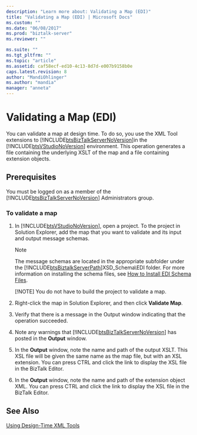 ```yaml
---
description: "Learn more about: Validating a Map (EDI)"
title: "Validating a Map (EDI) | Microsoft Docs"
ms.custom: ""
ms.date: "06/08/2017"
ms.prod: "biztalk-server"
ms.reviewer: ""

ms.suite: ""
ms.tgt_pltfrm: ""
ms.topic: "article"
ms.assetid: caf58ecf-ed10-4c13-8d7d-e007b9158b0e
caps.latest.revision: 8
author: "MandiOhlinger"
ms.author: "mandia"
manager: "anneta"
---
```

# Validating a Map (EDI)
You can validate a map at design time. To do so, you use the XML Tool extensions to [!INCLUDE[btsBizTalkServerNoVersion](../includes/btsbiztalkservernoversion-md.md)]in the [!INCLUDE[btsVStudioNoVersion](../includes/btsvstudionoversion-md.md)] environment. This operation generates a file containing the underlying XSLT of the map and a file containing extension objects.  
  
## Prerequisites  
 You must be logged on as a member of the [!INCLUDE[btsBizTalkServerNoVersion](../includes/btsbiztalkservernoversion-md.md)] Administrators group.  
  
### To validate a map  
  
1. In [!INCLUDE[btsVStudioNoVersion](../includes/btsvstudionoversion-md.md)], open a project. To the project in Solution Explorer, add the map that you want to validate and its input and output message schemas.  
  
   > [!NOTE]
   >  The message schemas are located in the appropriate subfolder under the [!INCLUDE[btsBiztalkServerPath](../includes/btsbiztalkserverpath-md.md)]XSD_Schema\EDI folder. For more information on installing the schema files, see [How to Install EDI Schema Files](https://msdn.microsoft.com/library/787f45d9-d95d-40f4-a4ac-0a0e711f7550).  
   > 
   > [!NOTE]
   >  You do not have to build the project to validate a map.  
  
2. Right-click the map in Solution Explorer, and then click **Validate Map**.  
  
3. Verify that there is a message in the Output window indicating that the operation succeeded.  
  
4. Note any warnings that [!INCLUDE[btsBizTalkServerNoVersion](../includes/btsbiztalkservernoversion-md.md)] has posted in the **Output** window.  
  
5. In the **Output** window, note the name and path of the output XSLT. This XSL file will be given the same name as the map file, but with an XSL extension. You can press CTRL and click the link to display the XSL file in the BizTalk Editor.  
  
6. In the **Output** window, note the name and path of the extension object XML. You can press CTRL and click the link to display the XSL file in the BizTalk Editor.  
  
## See Also  
 [Using Design-Time XML Tools](../core/using-design-time-xml-tools.md)
